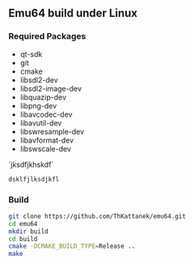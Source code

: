## Emu64 build under Linux

### Required Packages 
- qt-sdk
- git
- cmake
- libsdl2-dev
- libsdl2-image-dev
- libquazip-dev
- libpng-dev
- libavcodec-dev
- libavutil-dev
- libswresample-dev
- libavformat-dev
- libswscale-dev

´jksdfjkhskdf´

`dsklfjlksdjkfl`

### Build
```bash
git clone https://github.com/ThKattanek/emu64.git
cd emu64
mkdir build
cd build
cmake -DCMAKE_BUILD_TYPE=Release ..
make
```
